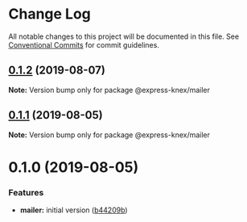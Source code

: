 # Change Log

All notable changes to this project will be documented in this file.
See [Conventional Commits](https://conventionalcommits.org) for commit guidelines.

## [0.1.2](https://github.com/express-knex/express-knex/compare/@express-knex/mailer@0.1.1...@express-knex/mailer@0.1.2) (2019-08-07)

**Note:** Version bump only for package @express-knex/mailer





## [0.1.1](https://github.com/express-knex/express-knex/compare/@express-knex/mailer@0.1.0...@express-knex/mailer@0.1.1) (2019-08-05)

**Note:** Version bump only for package @express-knex/mailer





# 0.1.0 (2019-08-05)


### Features

* **mailer:** initial version ([b44209b](https://github.com/express-knex/express-knex/commit/b44209b))
